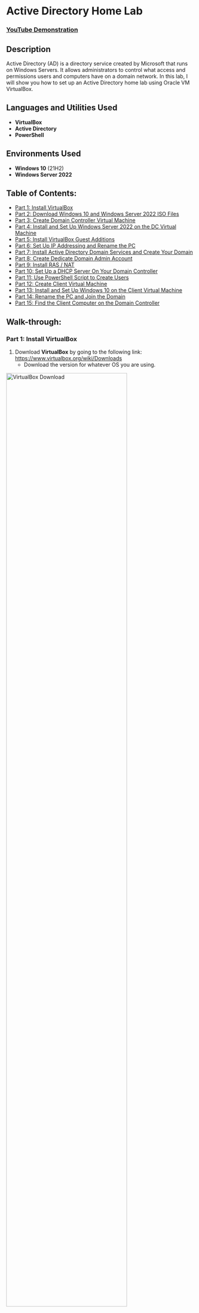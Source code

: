 # Active Directory Home Lab

 ### [YouTube Demonstration](https://youtu.be/7eJexJVCqJo)

## Description
Active Directory (AD) is a directory service created by Microsoft that runs on Windows Servers. It allows administrators to control what access and permissions users and computers have on a domain network. In this lab, I will show you how to set up an Active Directory home lab using Oracle VM VirtualBox.
<br />

## Languages and Utilities Used

- <b>VirtualBox</b> 
- <b>Active Directory</b>
- <b>PowerShell</b>

## Environments Used

- <b>Windows 10</b> (21H2)
- <b>Windows Server 2022</b>

## Table of Contents:

   * [Part 1: Install VirtualBox](#part-1-install-virtualbox)
   * [Part 2: Download Windows 10 and Windows Server 2022 ISO Files](#part-2-download-windows-10-and-windows-server-2022-iso-files)
   * [Part 3: Create Domain Controller Virtual Machine](#part-3-create-domain-controller-virtual-machine)
   * [Part 4: Install and Set Up Windows Server 2022 on the DC Virtual Machine](#part-4-install-and-set-up-windows-server-2022-on-the-dc-virtual-machine)
   * [Part 5: Install VirtualBox Guest Additions](#part-5-install-virtualbox-guest-additions)
   * [Part 6: Set Up IP Addressing and Rename the PC](#part-6-set-up-ip-addressing-and-rename-the-pc)
   * [Part 7: Install Active Directory Domain Services and Create Your Domain](#part-7-install-active-directory-domain-services-and-create-your-domain)
   * [Part 8: Create Dedicate Domain Admin Account](#part-8-create-dedicate-domain-admin-account)
   * [Part 9: Install RAS / NAT](#part-9-install-ras--nat)
   * [Part 10: Set Up a DHCP Server On Your Domain Controller](#part-10-set-up-a-dhcp-server-on-your-domain-controller)
   * [Part 11: Use PowerShell Script to Create Users](#part-11-use-powershell-script-to-create-users)
   * [Part 12: Create Client Virtual Machine](#part-12-create-client-virtual-machine)
   * [Part 13: Install and Set Up Windows 10 on the Client Virtual Machine](#part-13-install-and-set-up-windows-10-on-the-client-virtual-machine)
   * [Part 14: Rename the PC and Join the Domain](#part-14-rename-the-pc-and-join-the-domain)
   * [Part 15: Find the Client Computer on the Domain Controller](#part-15-find-the-client-computer-on-the-domain-controller)

## Walk-through:

### Part 1: Install VirtualBox

1. Download **VirtualBox** by going to the following link: https://www.virtualbox.org/wiki/Downloads
   - Download the version for whatever OS you are using.

<img src="https://user-images.githubusercontent.com/117882385/224390278-d7e4222c-6e2c-4eb8-8d43-ec41a3b8ec11.jpg" height="80%" width="80%" alt="VirtualBox Download"/>

2. Download the **VirtualBox Extension Pack** from the same page.

<img src="https://user-images.githubusercontent.com/117882385/224393765-d360956a-1bce-4199-830a-830e4551c8f8.jpg" height="80%" width="80%" alt="VirtualBox Extension Pack Download"/>

4. Open the files you downloaded to install **VirtualBox** and the **VirtualBox Extension Pack**.

### Part 2: Download Windows 10 and Windows Server 2022 ISO Files

1. Download the **media creation tool** from the following link: https://www.microsoft.com/en-us/software-download/windows10

<img src="https://user-images.githubusercontent.com/117882385/224394320-fdba0899-5d7d-4051-9fc0-6e535e95f445.jpg" height="80%" width="80%" alt="Media Tool Download"/>

2. Run the tool and follow the steps to download the **Windows 10 ISO**.
   * There are instructions on the download page for how to use the tool to download the ISO file.

<img src="https://user-images.githubusercontent.com/117882385/224397663-9602b21e-1542-43bf-8f6e-ea403caa68d5.jpg" height="80%" width="80%" alt="Media Tool Download"/>

3. Download the **Windows Server 2022 ISO** from the following link: https://info.microsoft.com/ww-landing-windows-server-2022.html
   * You will have to fill out your information to register for the 180 day free trial in order to download the ISO file.

<img src="https://user-images.githubusercontent.com/117882385/224398317-e1b9868f-5b2f-49a5-8e75-3574c2115523.jpg" height="80%" width="80%" alt="Windows Server 2022 Download"/>

<img src="https://user-images.githubusercontent.com/117882385/224398502-2423adc9-b7a8-4e1a-ad06-e3c34503effd.jpg" height="80%" width="80%" alt="Windows Server 2022 Download"/>

### Part 3: Create Domain Controller Virtual Machine

1. Open **VirtualBox**.
2. Click **New** from the top menu bar to set up a new machine.

<img src="https://user-images.githubusercontent.com/117882385/224441280-8631c621-ded8-4810-ba97-c778ac5b2bbb.jpg" height="80%" width="80%" alt="DC Virtual Machine Creation"/>

3. Name the machine '**DC**' for Domain Controller.
4. From the dropdown next to **Version**, select **Other Windows (64 bit)**, and click **Next**.

<img src="https://user-images.githubusercontent.com/117882385/224441366-df922c98-ad0d-4d63-a20a-5287583c4c86.jpg" height="80%" width="80%" alt="DC Virtual Machine Creation"/>

5. On the next screen set the amount of **RAM** and the number of **CPUs** you want to use.
   * If you have at least 8GB of RAM on your host computer, setting the RAM to 2048MB works pretty well.
   * I suggest setting the processors to at least 2 CPUs.

<img src="https://user-images.githubusercontent.com/117882385/224441587-15a6e9d6-e613-40f2-96b8-027ab11f0d0c.jpg" height="80%" width="80%" alt="DC Virtual Machine Creation"/>

6. Click **Next** through the rest of the screens, and click **Finish** on the last screen.

<img src="https://user-images.githubusercontent.com/117882385/224441678-48b2e4cc-54c6-4e31-96e2-2cf707c133da.jpg" height="80%" width="80%" alt="DC Virtual Machine Creation"/>

7. Select **Settings** from the top menu to edit the settings of the virtual machine you just created.

<img src="https://user-images.githubusercontent.com/117882385/224441749-08b26115-ba8b-4787-b4e7-1e3bda9c980f.jpg" height="80%" width="80%" alt="DC Virtual Machine Creation"/>

8. Go to the **Advanced** tab and set both the dropdowns next to **Shared Clipboard** and **Drag ‘n Drop** to **Bidirectional**.
   * Shared clipboard allows you to copy/paste between your host computer and the virtual machine.
   * Drag ‘n Drop allows you to drag/drop files between your host computer and the virtual machine.

<img src="https://user-images.githubusercontent.com/117882385/224433773-2a570a20-36cb-4f7b-aa43-a10cf459f4ee.jpg" height="80%" width="80%" alt="DC Virtual Machine Creation"/>

9. Select **Network** from the left menu.
   * The first network adapter is already enabled and set to **NAT**. It connects to our home internet. You need to enable a second network adapter that will connect to our internal VirtualBox network.

<img src="https://user-images.githubusercontent.com/117882385/224433868-7205d48f-e381-44ee-a966-d8b14c2f7d90.jpg" height="80%" width="80%" alt="DC Virtual Machine Creation"/>

10. Select **Adapter 2**.
11. Select the checkbox next to **Enable Network Adapter**.
12. From the dropdown next to **Attached to** select **Internal Network**.
13. Click **OK** in the bottom right corner to close the settings.

<img src="https://user-images.githubusercontent.com/117882385/224434172-88a61379-77cd-4b1e-96e8-795f8d84a963.jpg" height="80%" width="80%" alt="DC Virtual Machine Creation"/>

### Part 4: Install and Set Up Windows Server 2022 on the DC Virtual Machine

1. Double click the **DC** virtual machine, and it will start in a new window that appears.
   * Once it has loaded a box will appear that says your virtual machine failed to boot. This is because you have not installed the actual operating system yet.

<img src="https://user-images.githubusercontent.com/117882385/224505813-ebc2b305-c5c8-475a-bb90-082940bf36c5.jpg" height="80%" width="80%" alt="Windows Server 2022 Installation"/>

2. Click the dropdown arrow in the box next to **DVD**, and navigate to the folder where you downloaded the **Windows Server 2022 ISO**.

<img src="https://user-images.githubusercontent.com/117882385/224505534-f4f08ad3-c33e-47a2-b615-8ec8e0cb0891.jpg" height="80%" width="80%" alt="Windows Server 2022 Installation"/>

<img src="https://user-images.githubusercontent.com/117882385/224506425-5b203898-0eb8-4336-9573-b4649dc786c0.jpg" height="80%" width="80%" alt="Windows Server 2022 Installation"/>

3. Select the **Windows Server 2022 ISO** file, and click **Open**.

<img src="https://user-images.githubusercontent.com/117882385/224506302-b6dd876a-95bd-49f8-9cf3-f22734d63eb6.jpg" height="80%" width="80%" alt="Windows Server 2022 Installation"/>

4. Click **Mount and Retry Boot** to restart your virtual machine.

<img src="https://user-images.githubusercontent.com/117882385/224515231-0783677c-2897-4623-b6a1-4e0d813ed48b.jpg" height="80%" width="80%" alt="Windows Server 2022 Installation"/>

5. Once your VM restarts, the **Microsoft Server Operating System Setup** tool will appear. Click **Next** and **Install** now.

<img src="https://user-images.githubusercontent.com/117882385/224515262-fa5c0d30-c3a5-4cd4-8882-5fde0ec7bb06.jpg" height="80%" width="80%" alt="Windows Server 2022 Installation"/>

<img src="https://user-images.githubusercontent.com/117882385/224515265-8b60f1bc-e646-4138-8137-2e14debbdcd3.jpg" height="80%" width="80%" alt="Windows Server 2022 Installation"/>

6. Select **Windows Server 2022 Standard Evaluation (Desktop Experience)**, and click **Next**.
   * If you select an option that does not say ‘Desktop Experience’ you won’t have a GUI.

<img src="https://user-images.githubusercontent.com/117882385/224515309-d6d192f9-7875-4c7a-8b89-151ef646b95c.jpg" height="80%" width="80%" alt="Windows Server 2022 Installation"/>

7. Click the checkbox next to **I accept the license terms**, and click **Next**.

<img src="https://user-images.githubusercontent.com/117882385/224515313-639c5eaf-3246-4daa-8f47-bb2d205c84d3.jpg" height="80%" width="80%" alt="Windows Server 2022 Installation"/>

8. Select **Custom: Install Windows only (advanced)** since this is the first time you are installing Windows on this machine.

<img src="https://user-images.githubusercontent.com/117882385/224515516-dd14c013-cc96-4101-bd0d-9233e0c9008a.jpg" height="80%" width="80%" alt="Windows Server 2022 Installation"/>

9. Click **Next**, and the tool will install **Windows Server 2022** on your machine.
   * During installation your virtual machine will restart several times. You will see a black screen that says '**Press any key to boot from CD or DVD**'. Just do not press any buttons until your machine has booted into Windows.

<img src="https://user-images.githubusercontent.com/117882385/224515654-5fe9ae14-75f8-4ddb-8956-9fb73feb4e2b.jpg" height="80%" width="80%" alt="Windows Server 2022 Installation"/>

<img src="https://user-images.githubusercontent.com/117882385/224515660-034307be-b95b-484c-903d-96a88050ce16.jpg" height="80%" width="80%" alt="Windows Server 2022 Installation"/>

<img src="https://user-images.githubusercontent.com/117882385/224515688-e98f76a8-2d81-44ad-9afc-a963f0668c3c.jpg" height="80%" width="80%" alt="Windows Server 2022 Installation"/>

10. Once your virtual machine has booted into Windows you will need to set a password for the Administrator account.
    * Your password can be anything but I just use something simple like '**Password1**' if you are just using it for a lab environment.

<img src="https://user-images.githubusercontent.com/117882385/224515746-90d207cf-51ff-4c6c-85e4-8384ce739d30.jpg" height="80%" width="80%" alt="Windows Server 2022 Installation"/>

11. Once you are at the Windows lock screen, select **Input** from the top menu of your VM, and select the **Keyboard** to see the keystroke you need to press to unlock your machine. 

12. Select **Insert Ctrl-Alt-Delete**, or press the keystroke you see next to it to unlock your machine.

<img src="https://user-images.githubusercontent.com/117882385/224515748-aa7e4963-4dcd-414f-9d6f-7accd1c90b1e.jpg" height="80%" width="80%" alt="Windows Server 2022 Installation"/>

13. Enter the password you created for the Administrator account to log in to your Windows Server.

<img src="https://user-images.githubusercontent.com/117882385/224515808-99425407-ef21-477f-ac70-7e5f301f2c4a.jpg" height="80%" width="80%" alt="Windows Server 2022 Installation"/>

### Part 5: Install VirtualBox Guest Additions

1. Select **Devices** from the top menu of your VM, and click **Insert Guest Additions CD Image**.

<img src="https://user-images.githubusercontent.com/117882385/224579642-ab19a399-921f-4dfe-bf35-0b424f67b3d3.jpg" height="80%" width="80%" alt="VirtualBox Guest Additions Installation"/>

2. Open **File Explorer** from the bottom menu bar, and click **This PC**.

<img src="https://user-images.githubusercontent.com/117882385/224599787-12a3d080-b57d-49ba-a5ad-eb4cd176699d.jpg" height="80%" width="80%" alt="VirtualBox Guest Additions Installation"/>

3. Under **Devices and drives**, double click **CD Drive (D:) VirtualBox Guest Additions**.

<img src="https://user-images.githubusercontent.com/117882385/224600571-f40154f4-660e-44e9-8abe-5b481f94d896.jpg" height="80%" width="80%" alt="VirtualBox Guest Additions Installation"/>

4. Run the file named **VBoxWindowsAdditions-amd64**.

<img src="https://user-images.githubusercontent.com/117882385/224600590-e00958af-4c72-41a6-9e87-aee6f0960784.jpg" height="80%" width="80%" alt="VirtualBox Guest Additions Installation"/>

5. Click **Next** through the next couple screens, and click **Install**.

<img src="https://user-images.githubusercontent.com/117882385/224599923-60712666-fbb4-41d1-bca3-bb2d93def2e4.jpg" height="80%" width="80%" alt="VirtualBox Guest Additions Installation"/>

<img src="https://user-images.githubusercontent.com/117882385/224599969-641bef50-b0d1-4822-b1e1-487994a99468.jpg" height="80%" width="80%" alt="VirtualBox Guest Additions Installation"/>

<img src="https://user-images.githubusercontent.com/117882385/224599987-0f7f89e7-8969-4412-8b9e-35c0a9e01595.jpg" height="80%" width="80%" alt="VirtualBox Guest Additions Installation"/>

6. After Guest Additions has finished installing, select **I want to manually reboot later**, and click **Finish**.

<img src="https://user-images.githubusercontent.com/117882385/224600149-db9db64f-0c5b-4b48-af8b-9a3dd478f49b.jpg" height="80%" width="80%" alt="VirtualBox Guest Additions Installation"/>

7. Manually shut down the VM by clicking **Start**, clicking the power icon, and clicking **Shut down**.

<img src="https://user-images.githubusercontent.com/117882385/224600165-d37f4417-0652-4765-a3f9-5411c786a269.jpg" height="80%" width="80%" alt="VirtualBox Guest Additions Installation"/>

8. In the little popup that appears, click **Continue**.

<img src="https://user-images.githubusercontent.com/117882385/224600177-debb994c-799f-4bd1-b01e-2825b16a1019.jpg" height="80%" width="80%" alt="VirtualBox Guest Additions Installation"/>

### Part 6: Set Up IP Addressing and Rename the PC

1. Double click the **DC** machine to start it up again.

<img src="https://user-images.githubusercontent.com/117882385/224601921-dc83c6c3-f572-4221-be3c-99e27f9599d3.jpg" height="80%" width="80%" alt="IP Addressing Setup"/>

2. Log in to the Administrator account.

<img src="https://user-images.githubusercontent.com/117882385/224601976-bc8881a4-d424-4235-b0d9-57bc4aa3f648.jpg" height="80%" width="80%" alt="IP Addressing Setup"/>

3. Click the Network icon on the right side of the bottom menu bar, and click **Network** to open the network setting.

<img src="https://user-images.githubusercontent.com/117882385/224601999-f4b16ffc-c96b-4c0c-9e31-e91cbe8ab364.jpg" height="80%" width="80%" alt="IP Addressing Setup"/>

<img src="https://user-images.githubusercontent.com/117882385/224602016-f0f8914e-3c01-4fbe-902e-f6f460e325d6.jpg" height="80%" width="80%" alt="IP Addressing Setup"/>

4. Click **Change adapter options**.
   * You should see two network adapters in the window that pops up. You need to figure out which one connects to your home internet and which one will connect to your internal **VirtualBox** network.

<img src="https://user-images.githubusercontent.com/117882385/224602050-2a5beca9-9b9a-40a7-9a3b-f45cc9f13bb5.jpg" height="80%" width="80%" alt="IP Addressing Setup"/>

<img src="https://user-images.githubusercontent.com/117882385/224602069-7d41457f-7963-4a38-9b87-917e54154242.jpg" height="80%" width="80%" alt="IP Addressing Setup"/>

5. Right click the first network adapter, and select **Status**.

<img src="https://user-images.githubusercontent.com/117882385/224602111-2241d92b-04e4-440b-ae03-c4d1b1fff77c.jpg" height="80%" width="80%" alt="IP Addressing Setup"/>

6. In the window that pops up, click **Details**.

<img src="https://user-images.githubusercontent.com/117882385/224603586-4f6f5f1b-515c-4ec8-8de5-888d4b965d11.jpg" height="80%" width="80%" alt="IP Addressing Setup"/>

7. Check what IP address appears next to **IPv4 Address**.
   * If the IP address looks something like **10.0.2.15** it is probably connected to your home internet.
   * If the IP address looks something like **169.254.196.79**  it connects to the internal network.

<img src="https://user-images.githubusercontent.com/117882385/224603590-f087a3c6-a200-4795-a2ff-c8f6471d93dd.jpg" height="80%" width="80%" alt="IP Addressing Setup"/>

8. Close the **Details** window and the **Status** window.

<img src="https://user-images.githubusercontent.com/117882385/224603591-a15ce8c8-3991-46d4-b343-6d627688f358.jpg" height="80%" width="80%" alt="IP Addressing Setup"/>

9. Repeat **steps 5-8** for the second network adapter.

<img src="https://user-images.githubusercontent.com/117882385/224603799-9ba45ef0-4c28-49b4-805a-895d794281a7.jpg" height="80%" width="80%" alt="IP Addressing Setup"/>

<img src="https://user-images.githubusercontent.com/117882385/224603803-49b9fd83-1c69-4e65-88f5-76ac349713c3.jpg" height="80%" width="80%" alt="IP Addressing Setup"/>

<img src="https://user-images.githubusercontent.com/117882385/224603808-f59022d4-5d12-4b4f-8f3d-6949405c7e8e.jpg" height="80%" width="80%" alt="IP Addressing Setup"/>

10. Right click on the adapter connected to your home internet, and select **Rename**.

<img src="https://user-images.githubusercontent.com/117882385/224604032-fbc49fff-a391-47f6-9e57-23306d7884ef.jpg" height="80%" width="80%" alt="IP Addressing Setup"/>

11. Rename it to something like '**INTERNET**'.

<img src="https://user-images.githubusercontent.com/117882385/224604028-e15874c9-4912-4a94-9f61-dc3e6747e71d.jpg" height="80%" width="80%" alt="IP Addressing Setup"/>

12. Right click on the adapter that connects to the internal network, and select **Rename**.

<img src="https://user-images.githubusercontent.com/117882385/224604031-b01e529c-7e91-414f-96ff-1b41e00c72bb.jpg" height="80%" width="80%" alt="IP Addressing Setup"/>

13. Rename it to something like '**INTERNAL**'.

<img src="https://user-images.githubusercontent.com/117882385/224604814-8e099bf9-15a1-4677-8bb3-4938f396409f.jpg" height="80%" width="80%" alt="IP Addressing Setup"/>

14. Right click on the internal network adapter again, and select **Properties**.

<img src="https://user-images.githubusercontent.com/117882385/224604816-0fde3450-f8a2-4024-b2a1-65e1f9c43b87.jpg" height="80%" width="80%" alt="IP Addressing Setup"/>

15. Double click Internet **Protocol Version 4 (TCP/IPv4)**.

<img src="https://user-images.githubusercontent.com/117882385/224604817-b945bf6d-1ae7-4e5f-be68-c1ac075b61c7.jpg" height="80%" width="80%" alt="IP Addressing Setup"/>

16. Select **Use the following IP address**, and add the following information.
    * **IP address:** 172.16.0.1
    * **Subnet mask:** 255.255.255.0
    * **Default gateway:** (leave blank)
       * You do not need to add a default gateway because the domain controller itself will act as the default gateway.
    * **Preferred DNS server:** 127.0.0.1
       * 127.0.0.1 is a loopback address that refers to your IP address, so you can also use the server's IP address (172.16.0.1) as the DNS instead.

<img src="https://user-images.githubusercontent.com/117882385/224605123-062fe7c2-7116-4ce2-ab7f-05dc5eb3f21e.jpg" height="80%" width="80%" alt="IP Addressing Setup"/>

17. Click **OK** to save your settings.

<img src="https://user-images.githubusercontent.com/117882385/224605125-773fffa7-2e5a-4dd4-ba30-93d4751d88e3.jpg" height="80%" width="80%" alt="IP Addressing Setup"/>

18. Click **OK** again to close the **Properties** window.

<img src="https://user-images.githubusercontent.com/117882385/224605126-4dcc22d6-9b14-4041-98e2-1785c2659a86.jpg" height="80%" width="80%" alt="IP Addressing Setup"/>

19. Right click **Start**, and select **System**.

<img src="https://user-images.githubusercontent.com/117882385/224605241-d6fe3703-172d-41bb-bac9-bd9bbc67f94e.jpg" height="80%" width="80%" alt="Renaming the PC"/>

20. Click **Rename this PC**.

<img src="https://user-images.githubusercontent.com/117882385/224605242-8742927a-aa86-4705-9604-3f5f6a6c6e00.jpg" height="80%" width="80%" alt="Renaming the PC"/>

21. Rename it something like '**DC**' for Domain Controller, and click **Next**.

<img src="https://user-images.githubusercontent.com/117882385/224605916-0bd96565-2025-4290-b81b-9f95c1561f60.jpg" height="80%" width="80%" alt="Renaming the PC"/>

22. Click **Restart now**.

<img src="https://user-images.githubusercontent.com/117882385/224605918-1607b957-1434-4311-9994-238b360c53a6.jpg" height="80%" width="80%" alt="Renaming the PC"/>

23. In the little popup that appears, click **Continue**.

<img src="https://user-images.githubusercontent.com/117882385/224605919-2f304f2c-2027-4b05-80ef-ab0b4bb3aeed.jpg" height="80%" width="80%" alt="Renaming the PC"/>

### Part 7: Install Active Directory Domain Services, and Create Your Domain

1. Once you VM has restarted, log in to the **Administrator** account.

<img src="https://user-images.githubusercontent.com/117882385/224820059-654eb436-6569-4cef-ab93-b12eee32d148.jpg" height="80%" width="80%" alt="Active Directory Domain Services Installation"/>

2. The **Server Manager Dashboard** will automatically load up, and you need to click **Add roles and features** to open the **Add Roles and Features Wizard**.

<img src="https://user-images.githubusercontent.com/117882385/224820064-68e27ed4-0cac-4b39-908c-550a89976c1a.jpg" height="80%" width="80%" alt="Active Directory Domain Services Installation"/>

3. Click **Next** until you get to the page titled **Select destination server**.

<img src="https://user-images.githubusercontent.com/117882385/224820554-f43337f1-d206-4060-ac66-220067627b55.jpg" height="80%" width="80%" alt="Active Directory Domain Services Installation"/>

<img src="https://user-images.githubusercontent.com/117882385/224820549-f8a53ed1-474f-429b-921b-fb0d19aca93a.jpg" height="80%" width="80%" alt="Active Directory Domain Services Installation"/>

4. You should see the server you created named **DC**. Select it, and click **Next**.

<img src="https://user-images.githubusercontent.com/117882385/224820551-5009af3b-4c0d-4f74-ae96-f746dc9cbfde.jpg" height="80%" width="80%" alt="Active Directory Domain Services Installation"/>

5. On the next page titled **Select server roles**, click the box next to **Active Directory Domain Services**.

<img src="https://user-images.githubusercontent.com/117882385/224820552-b2530968-d71b-4fc7-9970-afc8a07b4c11.jpg" height="80%" width="80%" alt="Active Directory Domain Services Installation"/>

6. In the popup that appears, click **Add Features**.

<img src="https://user-images.githubusercontent.com/117882385/224871014-a5676608-edd1-45e3-af6f-e32d10879f46.jpg" height="80%" width="80%" alt="Active Directory Domain Services Installation"/>

7. Click **Next** through the next few pages, and click **Install**.

<img src="https://user-images.githubusercontent.com/117882385/224871005-5e5ee90c-7151-4128-9750-f57466137852.jpg" height="80%" width="80%" alt="Active Directory Domain Services Installation"/>

<img src="https://user-images.githubusercontent.com/117882385/224871009-e43405f7-f3ce-486d-954a-0cd4608efd09.jpg" height="80%" width="80%" alt="Active Directory Domain Services Installation"/>

<img src="https://user-images.githubusercontent.com/117882385/224871010-b32b5068-59c3-4e30-a9c0-edcae9cf4c9e.jpg" height="80%" width="80%" alt="Active Directory Domain Services Installation"/>

<img src="https://user-images.githubusercontent.com/117882385/224871012-23bfcc78-86ae-435d-b94e-cc9ba87558b1.jpg" height="80%" width="80%" alt="Active Directory Domain Services Installation"/>

8. Click **Close** to exit the **Add Roles and Features Wizard**.

<img src="https://user-images.githubusercontent.com/117882385/224871599-326b1442-a005-4856-9e0b-83d7d272440f.jpg" height="80%" width="80%" alt="Active Directory Domain Services Installation"/>

9. On the top right side of the **Server Manager Dashboard** you should see a flag icon with a yellow warning icon next to it. Click it.

<img src="https://user-images.githubusercontent.com/117882385/224871604-d8cc9b8f-6fcd-4bec-9e86-e60914e5a457.jpg" height="80%" width="80%" alt="Domain Creation"/>

10. From the menu that drops down, click **Promote this server to a domain controller**. This will open the **Active Directory Domain Services Configuration Wizard**.

<img src="https://user-images.githubusercontent.com/117882385/224871607-af0464e0-3927-4866-ba20-aac7410c79a3.jpg" height="80%" width="80%" alt="Domain Creation"/>

11. Select **Add a new forest**.
12. In the box next to **Root domain name**, add your domain name, and click **Next**.
    * You can name the domain anything you want, but for the purposes of this lab just use '**mydomain.com**'.

<img src="https://user-images.githubusercontent.com/117882385/224871608-66b34018-5547-400a-accc-ce4a8fdd9f85.jpg" height="80%" width="80%" alt="Domain Creation"/>

13. Type in a password and click **Next**. 
    * I suggest using '**Password1**' again if you are only using this for the lab.

<img src="https://user-images.githubusercontent.com/117882385/224871912-077b3383-0aa0-4a94-bc15-cf1756ed7b85.jpg" height="80%" width="80%" alt="Domain Creation"/>

14. Click **Next** through the next few pages, and click **Install**.

<img src="https://user-images.githubusercontent.com/117882385/224871918-1f6ee3d0-3a64-482a-ab92-c9886d9f13ef.jpg" height="80%" width="80%" alt="Domain Creation"/>

<img src="https://user-images.githubusercontent.com/117882385/224871920-19772698-8a0f-40d6-a398-d8526fa2f6e8.jpg" height="80%" width="80%" alt="Domain Creation"/>

<img src="https://user-images.githubusercontent.com/117882385/224871923-bf07f057-753e-436b-8800-97ca318146c8.jpg" height="80%" width="80%" alt="Domain Creation"/>

<img src="https://user-images.githubusercontent.com/117882385/224871924-442385ab-3679-4652-8865-78b0419bbb8a.jpg" height="80%" width="80%" alt="Domain Creation"/>

<img src="https://user-images.githubusercontent.com/117882385/224871926-dadcbe44-9bb9-412a-9cf4-629ae44beb63.jpg" height="80%" width="80%" alt="Domain Creation"/>

15. Once it has finished installing, you will see a popup that says '**You are about to be signed out**'. Click **Close**, and your VM will automatically restart.

<img src="https://user-images.githubusercontent.com/117882385/224872832-04b7bd0a-bc4f-4abd-85bf-fc5ab68cc1ba.jpg" height="80%" width="80%" alt="Domain Creation"/>

16. Once your VM has loaded back up, log in to the **Administrator** account again.
    * You will notice your account name now says '**MYDOMAIN\Administrator**'.

<img src="https://user-images.githubusercontent.com/117882385/224872833-6cff9ce7-128a-4212-a7ee-5a69379e0738.jpg" height="80%" width="80%" alt="Domain Creation"/>

### Part 8: Create Dedicate Domain Admin Account

1. Click **Start**, and select **Windows Administrative Tools**.

<img src="https://user-images.githubusercontent.com/117882385/224877711-7a5191ed-0036-4cba-a65c-decf231b07d4.jpg" height="80%" width="80%" alt="Domain Admin Account Creation"/>

2. From the options that drop down click **Active Directory Users and Computers**.

<img src="https://user-images.githubusercontent.com/117882385/224877714-8e5c797d-686c-461c-a63e-421dbd444acc.jpg" height="80%" width="80%" alt="Domain Admin Account Creation"/>

3. In the window that appears, right click **mydomain.com**.

<img src="https://user-images.githubusercontent.com/117882385/224877715-823fa8ca-bee2-4f62-9689-48e84ca20659.jpg" height="80%" width="80%" alt="Domain Admin Account Creation"/>

4. Hover over **New**, and select **Organizational Unit**.

<img src="https://user-images.githubusercontent.com/117882385/224877716-a3506d85-34b4-4513-8d6a-4f4bd86db798.jpg" height="80%" width="80%" alt="Domain Admin Account Creation"/>

5. In the box under Name, put it something like '**ADMINS**'. 

6. [OPTIONAL] Uncheck the box next to **Protect container from accidental deletion**, and click **OK**.
   * This just makes it easier to delete later.

<img src="https://user-images.githubusercontent.com/117882385/224877707-0c695f4f-8e57-4ae1-8917-cedb70218736.jpg" height="80%" width="80%" alt="Domain Admin Account Creation"/>

7. Right click the Organization Unit you just created named **ADMINS**.

<img src="https://user-images.githubusercontent.com/117882385/224877941-fef9f2a6-8c56-4e02-be53-8921d563c99f.jpg" height="80%" width="80%" alt="Domain Admin Account Creation"/>

8. Hover over **New**, and select **User**.

<img src="https://user-images.githubusercontent.com/117882385/224877942-726b16a0-9896-4290-b290-a700775667e3.jpg" height="80%" width="80%" alt="Domain Admin Account Creation"/>

9. Fill out the name information using your name.

10. In the box under **User logon name**, add a user name for your admin account, and click **Next**.

<img src="https://user-images.githubusercontent.com/117882385/224877943-4f22fc0a-e694-4326-bc15-9a68b925eb05.jpg" height="80%" width="80%" alt="Domain Admin Account Creation"/>

11. Create a password. Again you can use '**Password1**'.

12. Uncheck the box next to **User must change password at next logon**, and check the box next to **Password never expires**.

<img src="https://user-images.githubusercontent.com/117882385/224877940-b00ec27c-c2f4-4dbe-a8ab-59c0547f10cb.jpg" height="80%" width="80%" alt="Domain Admin Account Creation"/>

13. Click **Next**, and click **Finish**.

<img src="https://user-images.githubusercontent.com/117882385/224879067-e30efd72-7746-4f49-9d2a-a590a2862401.jpg" height="80%" width="80%" alt="Domain Admin Account Creation"/>

<img src="https://user-images.githubusercontent.com/117882385/224879076-6ca50c9c-b574-4be1-a544-3f2fc178e843.jpg" height="80%" width="80%" alt="Domain Admin Account Creation"/>

14. The user you just created will now appear in the **Active Directory Users and Computers** window. Right click the user, and select **Properties**.

<img src="https://user-images.githubusercontent.com/117882385/224879081-4d7dac2f-d785-4d0d-a2ab-f29e362a412d.jpg" height="80%" width="80%" alt="Domain Admin Account Creation"/>

15. In the properties window, select the **Member of tab**, and click **Add**.

<img src="https://user-images.githubusercontent.com/117882385/224879085-3dcf9012-7ab5-4086-91e6-22f7af527707.jpg" height="80%" width="80%" alt="Domain Admin Account Creation"/>

16. In the box under **Enter the object names to select**, type '**domain admins**'.

<img src="https://user-images.githubusercontent.com/117882385/224879088-c575503c-492e-4b62-b94d-224d6e29de9d.jpg" height="80%" width="80%" alt="Domain Admin Account Creation"/>

17. Click **Check Names**, and click **OK**.

<img src="https://user-images.githubusercontent.com/117882385/224879429-cea7ddc1-6f9a-45e4-8dcc-d87b91de30c2.jpg" height="80%" width="80%" alt="Domain Admin Account Creation"/>

<img src="https://user-images.githubusercontent.com/117882385/224879433-5fc5aa9b-523d-4482-b785-b74c03f7ba65.jpg" height="80%" width="80%" alt="Domain Admin Account Creation"/>

18. In the Properties window click **Apply** and **OK**.

<img src="https://user-images.githubusercontent.com/117882385/224879434-ce89a8f3-1cf9-49b6-a1f3-20267660e787.jpg" height="80%" width="80%" alt="Domain Admin Account Creation"/>

<img src="https://user-images.githubusercontent.com/117882385/224879436-a13e9356-0fc1-4a3d-b049-f5ba9c5a1356.jpg" height="80%" width="80%" alt="Domain Admin Account Creation"/>

19. Click **Start** and sign out.

<img src="https://user-images.githubusercontent.com/117882385/224879438-634e1c19-4705-474c-b720-704d8d7d9159.jpg" height="80%" width="80%" alt="Domain Admin Account Creation"/>

20. On the login screen, click **Other user** in the bottom left corner.

<img src="https://user-images.githubusercontent.com/117882385/224879805-4e2362f7-0ce4-4d86-b612-79e55c515810.jpg" height="80%" width="80%" alt="Domain Admin Account Creation"/>

21. Log in with the new admin user account info you created in **steps 10 and 11**.

<img src="https://user-images.githubusercontent.com/117882385/224879802-35ade2b8-e764-4f7f-87f5-0ea9257856ab.jpg" height="80%" width="80%" alt="Domain Admin Account Creation"/>

### Part 9: Install RAS / NAT

1. Click **Add roles and features** on the **Server Manager Dashboard** to open the **Add Roles and Features Wizard**.

<img src="https://user-images.githubusercontent.com/117882385/224881412-65995d40-e079-4759-a190-446959132ce9.jpg" height="80%" width="80%" alt="Routing Installation"/>

2. Click **Next** until you reach the **Select server roles** page.

<img src="https://user-images.githubusercontent.com/117882385/224881416-d256b748-57da-41ad-b13e-a4ee158e33cf.jpg" height="80%" width="80%" alt="Routing Installation"/>

<img src="https://user-images.githubusercontent.com/117882385/224881418-4410c9e8-6b77-4036-9135-5f9029783c0f.jpg" height="80%" width="80%" alt="Routing Installation"/>

<img src="https://user-images.githubusercontent.com/117882385/224881420-fb00a96d-1728-4b8f-b294-3ee5ef2ea906.jpg" height="80%" width="80%" alt="Routing Installation"/>

3. Check the box next to **Remote Access**.

<img src="https://user-images.githubusercontent.com/117882385/224881421-690edb3f-3e0b-4eb1-bb0e-3082028cef44.jpg" height="80%" width="80%" alt="Routing Installation"/>

4. Click **Next** until you reach the **Select role services** page.

<img src="https://user-images.githubusercontent.com/117882385/224881759-cd991454-3689-472e-b274-12cebb82bcaf.jpg" height="80%" width="80%" alt="Routing Installation"/>

<img src="https://user-images.githubusercontent.com/117882385/224881760-e18e06a1-17d8-4970-8196-dbba9340d82f.jpg" height="80%" width="80%" alt="Routing Installation"/>

<img src="https://user-images.githubusercontent.com/117882385/224881762-982fae4d-00b9-465e-b53a-bf82df4b2f69.jpg" height="80%" width="80%" alt="Routing Installation"/>

5. Click the box next to **Routing**.

<img src="https://user-images.githubusercontent.com/117882385/224881765-6d9c517b-6f6b-405e-9d39-a006883a6a97.jpg" height="80%" width="80%" alt="Routing Installation"/>

6. In the window that pops up click **Add Features**.

<img src="https://user-images.githubusercontent.com/117882385/224881766-bf82f0fe-da56-4174-897d-3f190dd6e79c.jpg" height="80%" width="80%" alt="Routing Installation"/>

7. Click **Next** through the next few pages, and click **Install**.

<img src="https://user-images.githubusercontent.com/117882385/224882076-add69750-ccd2-4912-b7a8-72b31993a4a3.jpg" height="80%" width="80%" alt="Routing Installation"/>

<img src="https://user-images.githubusercontent.com/117882385/224882078-4e26ef40-c9f6-4e6c-b2e0-c4ba85c729a6.jpg" height="80%" width="80%" alt="Routing Installation"/>

<img src="https://user-images.githubusercontent.com/117882385/224882079-b7506aa9-9a2e-4b35-945c-58fb6cc9e3db.jpg" height="80%" width="80%" alt="Routing Installation"/>

<img src="https://user-images.githubusercontent.com/117882385/224882080-745bc64e-de08-4600-a371-d74f33f71084.jpg" height="80%" width="80%" alt="Routing Installation"/>

8. Close the **Add Roles and Features Wizard**.

<img src="https://user-images.githubusercontent.com/117882385/224882081-43d01d1c-f9d8-435c-ae49-b2d7f8690c68.jpg" height="80%" width="80%" alt="Routing Installation"/>

9. Select **Tools** from the top right side of the **Server Manager Dashboard**, and click **Routing and Remote Access** from the dropdown menu. 

<img src="https://user-images.githubusercontent.com/117882385/224882408-161e7beb-768a-4c55-a600-e85b54066ddb.jpg" height="80%" width="80%" alt="Routing Installation"/>

10. In the **Routing and Remote Access** window, right click **DC (local)**, and select **Configure and Enable Routing and Remote Access** to open the **Routing and Remote Access Setup Wizard**.

<img src="https://user-images.githubusercontent.com/117882385/224882410-e273587b-3a50-470d-8022-aee391f013f4.jpg" height="80%" width="80%" alt="Routing Installation"/>

11. Click **Next** to reach the **Configuration** page.

<img src="https://user-images.githubusercontent.com/117882385/224882411-d9168fc9-01a6-4e1f-b47b-244ac8aaafda.jpg" height="80%" width="80%" alt="Routing Installation"/>

12. Select **Network address translation (NAT)**, and click **Next**.

<img src="https://user-images.githubusercontent.com/117882385/224882413-ac12c13e-af67-4533-9d3b-d658aaba755c.jpg" height="80%" width="80%" alt="Routing Installation"/>

13. Make sure **Use this public interface to connect to the internet** is selected.

14. Under **Network interfaces**, select the one you named '**INTERNET**', and click **Next**.

<img src="https://user-images.githubusercontent.com/117882385/224882405-d00b5340-e29a-429e-8049-f978cc538c57.jpg" height="80%" width="80%" alt="Routing Installation"/>

15. Click **Finish** to complete setup.

<img src="https://user-images.githubusercontent.com/117882385/224882670-e2b1a375-15f6-4c46-8538-2a7b56c68674.jpg" height="80%" width="80%" alt="Routing Installation"/>

16. In the **Routing and Remote Access** window you should now see a little icon with a green arrow pointing up next to **DC (local)**.

<img src="https://user-images.githubusercontent.com/117882385/224882671-46fb31b5-eac2-43b6-99e5-80acdb08623a.jpg" height="80%" width="80%" alt="Routing Installation"/>

### Part 10: Set Up a DHCP Server On Your Domain Controller

1. Click **Add roles and features** on the **Server Manager Dashboard** to open the **Add Roles and Features Wizard**.

<img src="https://user-images.githubusercontent.com/117882385/224885160-29487b4d-850e-4fe1-8251-b36f2b96409e.jpg" height="80%" width="80%" alt="Routing Installation"/>

2. Click **Next** until you reach the **Select server roles** page.

3. Check the box next to **DHCP Server**.

<img src="https://user-images.githubusercontent.com/117882385/224887222-3563dadf-986a-49ee-bc6d-bf60aede5005.jpg" height="80%" width="80%" alt="Routing Installation"/>

4. In the window that pops up, click **Add Features**.

<img src="https://user-images.githubusercontent.com/117882385/224885166-a9602a3b-de6f-46c6-9bbe-9a9e466009c5.jpg" height="80%" width="80%" alt="Routing Installation"/>

5. Click **Next** through the next few pages and click **Install**.

<img src="https://user-images.githubusercontent.com/117882385/224885167-18ef3ac1-9c09-4b72-babf-54a30ec52a52.jpg" height="80%" width="80%" alt="Routing Installation"/>

6. Close the **Add Roles and Features Wizard**.

<img src="https://user-images.githubusercontent.com/117882385/224885168-2cb451a5-0100-407e-b0ec-8fef1830aae7.jpg" height="80%" width="80%" alt="Routing Installation"/>

7. Select **Tools** from the top right side of the **Server Manager Dashboard**, and click **DHCP** from the dropdown menu.

<img src="https://user-images.githubusercontent.com/117882385/224885169-cd1763e6-3689-4240-8474-502209720591.jpg" height="80%" width="80%" alt="Routing Installation"/>

8. In the **DHCP** window, select your DHCP server by clicking **dc.mydomain.com**. 

<img src="https://user-images.githubusercontent.com/117882385/224885170-e6751edf-ddf7-43d7-b691-088f14012dd4.jpg" height="80%" width="80%" alt="Routing Installation"/>

9. Right click **IPv4**, and select **New Scope**. 

<img src="https://user-images.githubusercontent.com/117882385/224885171-02c7e043-20e4-4fac-84c3-249268bed9d3.jpg" height="80%" width="80%" alt="Routing Installation"/>

10. In the **New Scope Wizard** window that appears, click **Next**.

<img src="https://user-images.githubusercontent.com/117882385/224885720-08d4c016-7d80-42bd-ad03-1d1b22c488e0.jpg" height="80%" width="80%" alt="Routing Installation"/>

11. On the **Name Scope** page, enter the name of the scope in the box next to **Name**, and click **Next**.
    * You can name the scope after what the IP range is (**172.16.0.100-200**)

<img src="https://user-images.githubusercontent.com/117882385/224885722-6245adb6-cb3e-4c0c-b489-16fbcca2d666.jpg" height="80%" width="80%" alt="Routing Installation"/>

12. On the **IP Address Range** page, enter the following information:
    * **Start IP address:** 172.16.0.100
    * **End IP address:** 172.16.0.200
    * **Length:** 24
    * **Subnet mask:** 255.255.255.0

<img src="https://user-images.githubusercontent.com/117882385/224885723-a49e9ab7-2c87-43f2-a32f-aacf0a3cf281.jpg" height="80%" width="80%" alt="Routing Installation"/>

13. Click **Next** to get to the **Add Exclusions and Delay** page.
    * This page allows you to add any IP addresses you don’t want to give out, but you can leave it blank for this lab.

<img src="https://user-images.githubusercontent.com/117882385/224885724-61443dbd-0655-4d67-9236-cac14ae24b8a.jpg" height="80%" width="80%" alt="Routing Installation"/>

14. Click **Next** to get to the **Lease Duration** page.
    * This page allows you to set how long a computer can have an IP address before it needs to be refreshed. You can leave it at **8 days** for this lab.

<img src="https://user-images.githubusercontent.com/117882385/224885726-1e5c91fa-473b-4818-8e1a-04edb13d2600.jpg" height="80%" width="80%" alt="Routing Installation"/>

15. Click **Next** to reach the **Configure DHCP Options** page, and make sure **Yes, I want to configure these options now** is selected.

<img src="https://user-images.githubusercontent.com/117882385/224885716-d1449ac0-e074-4b18-b2aa-460ec0f1a459.jpg" height="80%" width="80%" alt="Routing Installation"/>

16. Click **Next** to reach the **Router(Default Gateway)** page.

17. In the box under **IP address** enter the Domain Controllers IP address (**172.16.0.1**), and click **Add**.

<img src="https://user-images.githubusercontent.com/117882385/224885719-f5c0f8d2-48f7-45ca-a827-bc0d9d827b08.jpg" height="80%" width="80%" alt="Routing Installation"/>

18. Click **Next** through the next few pages, and click **Finish**.

<img src="https://user-images.githubusercontent.com/117882385/224886286-50e49358-3f53-4127-a7fc-91faba7a4acd.jpg" height="80%" width="80%" alt="Routing Installation"/>

<img src="https://user-images.githubusercontent.com/117882385/224886288-9b5b37b9-d242-48c3-8d80-eb8f233cd44b.jpg" height="80%" width="80%" alt="Routing Installation"/>

<img src="https://user-images.githubusercontent.com/117882385/224886290-fdd87289-ccb0-48b3-824c-18f0952a8926.jpg" height="80%" width="80%" alt="Routing Installation"/>

<img src="https://user-images.githubusercontent.com/117882385/224886291-fedf92c7-b3ec-4fa7-90c9-350ce077af6d.jpg" height="80%" width="80%" alt="Routing Installation"/>

<img src="https://user-images.githubusercontent.com/117882385/224886292-79257cea-66df-4f8f-acdc-2589bae708f7.jpg" height="80%" width="80%" alt="Routing Installation"/>


19. In the **DHCP** window, right click your server (**dc.mydomain.com**), and select **Authorize**.

<img src="https://user-images.githubusercontent.com/117882385/224886692-3100e8ab-35db-4150-bb16-a184a81f6be7.jpg" height="80%" width="80%" alt="Routing Installation"/>

20. Right click the server again, and select **Refresh**.
    * Next to **IPv4** you should now see an icon with a green check mark indicating it is online now.
    * If you click the dropdown arrow next to **IPv4** you should also see the scope you just created.

<img src="https://user-images.githubusercontent.com/117882385/224886693-500b83ad-1ffd-4412-8424-0a17df65bf47.jpg" height="80%" width="80%" alt="Routing Installation"/>

<img src="https://user-images.githubusercontent.com/117882385/224886694-177a9a5b-35d3-4296-8682-681a2aa31f1e.jpg" height="80%" width="80%" alt="Routing Installation"/>

<img src="https://user-images.githubusercontent.com/117882385/224886688-30cdf92d-1d6d-486d-8136-dae975ca1ab9.jpg" height="80%" width="80%" alt="Routing Installation"/>

### Part 11: Use PowerShell Script to Create Users

1. From the **Server Manager Dashboard**, click **Configure this local server**.

<img src="https://user-images.githubusercontent.com/117882385/224910801-42bd2bdd-6f91-41ef-a04f-2bfee856ae11.jpg" width="80%" alt="User Creation with Powershell Script"/>

2. Next to **IE Enhanced Security Configuration**, click **On**.

<img src="https://user-images.githubusercontent.com/117882385/224910783-80103f6f-8583-4d26-aa27-75ea3e5122da.jpg" width="80%" alt="User Creation with Powershell Script"/>

3. Select **Off** under **Administrators and Users**, and click **OK**. 

<img src="https://user-images.githubusercontent.com/117882385/224910789-30c3092c-ad95-4be3-a09c-cb742c550c85.jpg" width="80%" alt="User Creation with Powershell Script"/>

4. Open **Microsoft Edge**, and click **Get started**.

<img src="https://user-images.githubusercontent.com/117882385/224910791-5e3bb2cd-2aa7-44bd-ae0a-fc821d458fad.jpg" width="80%" alt="User Creation with Powershell Script"/>

5. Click **Continue**, and **Continue without signing in**. 

<img src="https://user-images.githubusercontent.com/117882385/224910793-9430f4c3-3403-4dfd-b729-e80b8bc081ab.jpg" width="80%" alt="User Creation with Powershell Script"/>

<img src="https://user-images.githubusercontent.com/117882385/224910796-a8d8e325-0a72-4a03-a55f-5b0994d5f5dd.jpg" width="80%" alt="User Creation with Powershell Script"/>

6. Download the PowerShell script using the following link: https://github.com/joshmadakor1/AD_PS/archive/refs/heads/master.zip

<img src="https://user-images.githubusercontent.com/117882385/224910798-e422f994-fd68-40a7-9369-77761fe41552.jpg" width="80%" alt="User Creation with Powershell Script"/>

<img src="https://user-images.githubusercontent.com/117882385/224910799-6e613c03-98f1-4997-9d6f-a9d6a581b33c.jpg" width="80%" alt="User Creation with Powershell Script"/>

7. Open **File Explorer** and click the **Downloads** folder. 

<img src="https://user-images.githubusercontent.com/117882385/225100418-21f0c4a2-1fad-4e2b-b35e-30976055818a.jpg" width="80%" alt="User Creation with Powershell Script"/>

<img src="https://user-images.githubusercontent.com/117882385/225100421-a07fcafc-917c-4bf1-a60f-e0461a12aeba.jpg" width="80%" alt="User Creation with Powershell Script"/>

8. Open the **AD_PS-master.zip** file.

<img src="https://user-images.githubusercontent.com/117882385/225100424-29f3549f-7fa6-44d7-b4da-169bc0e64e07.jpg" width="80%" alt="User Creation with Powershell Script"/>

9. Drag the **AD_PS-master** folder to the desktop.

<img src="https://user-images.githubusercontent.com/117882385/225100425-71f33ded-18d3-4969-8141-19c4b2df1244.jpg" width="80%" alt="User Creation with Powershell Script"/>

10. Open then **AD_PS-master** folder. You will see a PowerShell script file named **1_CREATE_USERS** and a text file named **names**.

<img src="https://user-images.githubusercontent.com/117882385/225100429-41617204-6763-4e9f-9b66-30f90fdf9cd1.jpg" width="80%" alt="User Creation with Powershell Script"/>

11. Open the **names** file, and add your name at the top of the file.
    * This file contains about 1000 randomized users that will be added to Active Directory once you run the PowerShell script.

<img src="https://user-images.githubusercontent.com/117882385/225100435-59f65c18-061f-4e23-8cfd-fbb66e3a8689.jpg" width="80%" alt="User Creation with Powershell Script"/>

<img src="https://user-images.githubusercontent.com/117882385/225100412-a34c1172-1c54-4a28-9670-5041e83e767f.jpg" width="80%" alt="User Creation with Powershell Script"/>

12. Click **Start**, and select **Windows PowerShell**.

<img src="https://user-images.githubusercontent.com/117882385/225101135-f7481640-d4c0-4fd7-9140-97e128e757c7.jpg" width="80%" alt="User Creation with Powershell Script"/>

13. Right click **PowerShell ISE**, hover over **More**, and click **Run as administrator**.

<img src="https://user-images.githubusercontent.com/117882385/225101136-d8f46399-7dae-48c7-b752-88cc4fbfdfa3.jpg" width="80%" alt="User Creation with Powershell Script"/>

14. Click **Yes** when asked '**Do you want to allow this app to make changes to your device?**'.

<img src="https://user-images.githubusercontent.com/117882385/225101137-c971a406-b212-48d9-ba12-37806a43eb57.jpg" width="80%" alt="User Creation with Powershell Script"/>

15. Click the open scripts icon from the top menu bar, navigate the **1_CREATE_USERS** script, and open it.

<img src="https://user-images.githubusercontent.com/117882385/225101139-f400c77c-ce9f-4de7-b4f4-a428b1d68bdd.jpg" width="80%" alt="User Creation with Powershell Script"/>

<img src="https://user-images.githubusercontent.com/117882385/225101142-3507df27-e8db-4cdf-8afe-8694e2d8aa4b.jpg" width="80%" alt="User Creation with Powershell Script"/>

16. Enter the following command in PowerShell:
    * PS C:\Windows\system32> **Set-ExecutionPolicy unrestricted**

<img src="https://user-images.githubusercontent.com/117882385/225101145-9aa50a7e-4dee-432a-9883-8101aebf4841.jpg" width="80%" alt="User Creation with Powershell Script"/>

17. Click **Yes to All** in the popup that appears.

<img src="https://user-images.githubusercontent.com/117882385/225101148-1c66d9b8-8b82-406f-85df-5538870e4af8.jpg" width="80%" alt="User Creation with Powershell Script"/>

18. Enter the following commands in PowerShell:
    * C:\Windows\system32> **cd c:\users\a-emann\desktop\AD_PS-master** 
     * Replace a-emann with your own username.

<img src="https://user-images.githubusercontent.com/117882385/225101150-7005a806-6e6d-4960-9b08-e0cfcd717e99.jpg" width="80%" alt="User Creation with Powershell Script"/>

19. Click the play button to run the script.

<img src="https://user-images.githubusercontent.com/117882385/225101878-2c564389-dada-43de-83b6-8d3b599cf19d.jpg" width="80%" alt="User Creation with Powershell Script"/>

20. In the popup that appears, click **Run once**.
    * To confirm that the script worked, you can go back to **Active Directory Users and Computers**. You should now see a **USERS** folder under your domain with all the users the script just created.
    * You may need to right click your domain, and select **Refresh** to see all the new users.

<img src="https://user-images.githubusercontent.com/117882385/225101882-0f220a70-9c63-4dac-a01e-53b3da5a43f7.jpg" width="80%" alt="User Creation with Powershell Script"/>

<img src="https://user-images.githubusercontent.com/117882385/225101886-9ccfb58f-f5ed-4717-97c6-265c3163e92b.jpg" width="80%" alt="User Creation with Powershell Script"/>

<img src="https://user-images.githubusercontent.com/117882385/225101891-380269cc-2e25-4423-bc39-1ad8fe7c5642.jpg" width="80%" alt="User Creation with Powershell Script"/>

21. Minimize your Domain Controller virtual machine.

<img src="https://user-images.githubusercontent.com/117882385/225101892-2a362afb-e407-4821-941a-f47d0fc2703d.jpg" width="80%" alt="User Creation with Powershell Script"/>

<h3>Part 12: Create Client Virtual Machine</h3>

1. Go back to **VirtualBox**.

<img src="https://user-images.githubusercontent.com/117882385/225107993-8e2f9fc6-bd09-4b40-b58f-8537f512544a.jpg" width="80%" alt="CLIENT1 Virtual Machine Creation"/>

2. Click **New** from the top menu bar to set up a new machine.

<img src="https://user-images.githubusercontent.com/117882385/225107994-a946e8a2-05e4-4e8f-8de1-e9dca0370b1b.jpg" width="80%" alt="CLIENT1 Virtual Machine Creation"/>

3. Name the machine '**CLIENT1**'.

4. From the dropdown next to **Version**, select **Windows 10 (64 bit)**, and click **Next**.

<img src="https://user-images.githubusercontent.com/117882385/225107997-186e4fe5-d118-47ab-aafa-ecc2345db346.jpg" width="80%" alt="CLIENT1 Virtual Machine Creation"/>

5. On the next screen set the amount of **RAM** and the number of **CPUs** you want to use.
   * If you have at least 8GB of RAM on your host computer, setting the ram to 2048MB works pretty well.
   * I suggest setting the processors to at least 2 CPUs.

<img src="https://user-images.githubusercontent.com/117882385/225108002-52f10bee-cb1c-4c55-8253-c31cd0399f3b.jpg" width="80%" alt="CLIENT1 Virtual Machine Creation"/>

6. You can click **Next** through the rest of the screens, and click **Finish** on the last screen.

<img src="https://user-images.githubusercontent.com/117882385/225108004-97d88d63-18b8-4d99-85e3-83ed8eb4b739.jpg" width="80%" alt="CLIENT1 Virtual Machine Creation"/>

<img src="https://user-images.githubusercontent.com/117882385/225108005-32a0402e-e193-4c31-811f-0774c6ce2d80.jpg" width="80%" alt="CLIENT1 Virtual Machine Creation"/>

<img src="https://user-images.githubusercontent.com/117882385/225107989-e7e64ec3-2f83-46dd-ae1a-68b5d2830227.jpg" width="80%" alt="CLIENT1 Virtual Machine Creation"/>

7. Select **Settings** from the top menu to edit the settings of the virtual machine you just created.

<img src="https://user-images.githubusercontent.com/117882385/225109389-efe09766-e34a-4f96-b165-11bc2d2ec993.jpg" width="80%" alt="CLIENT1 Virtual Machine Creation"/>

8. Go to the **Advanced** tab, and set both the dropdowns next to **Shared Clipboard** and **Drag ‘n Drop** to **Bidirectional**.
    * Shared clipboard allows you to copy/paste between your host computer and the virtual machine.
    * Drag ‘n Drop allows you to drag/drop files between your host computer and the virtual machine.

<img src="https://user-images.githubusercontent.com/117882385/225109398-1270f6a8-12c3-4c5f-9b33-826167ab0dd4.jpg" width="80%" alt="CLIENT1 Virtual Machine Creation"/>

<img src="https://user-images.githubusercontent.com/117882385/225109401-95e5d8c3-e87c-44ee-bccd-1be704a2be03.jpg" width="80%" alt="CLIENT1 Virtual Machine Creation"/>

9. Select **Network** from the left menu, and make sure **Adapter 1** is selected.

<img src="https://user-images.githubusercontent.com/117882385/225109404-fad061d3-dac5-4e34-bf90-6e6236d870f2.jpg" width="80%" alt="CLIENT1 Virtual Machine Creation"/>

10. From the dropdown next to **Attached to**, select **Internal Network**.

<img src="https://user-images.githubusercontent.com/117882385/225109411-0636d6da-b072-451b-9ffd-79f6dab4d793.jpg" width="80%" alt="CLIENT1 Virtual Machine Creation"/>

11. Click **OK** in the bottom right corner to close the settings.

<img src="https://user-images.githubusercontent.com/117882385/225109415-a21fb0b3-d454-45e9-b771-4c99efafc09d.jpg" width="80%" alt="CLIENT1 Virtual Machine Creation"/>

### Part 13: Install and Set Up Windows 10 on the Client Virtual Machine

1. Double click the **CLIENT1** virtual machine, and it will start in a new window that appears.
   * Once it has loaded a box will appear that says your virtual machine failed to boot. This is because you have not installed the actual operating system yet.

<img src="https://user-images.githubusercontent.com/117882385/225430900-e714252b-e8fd-43b6-a1fd-13c5810ff0a8.jpg" width="80%" alt="Windows 10 Installation"/>

2. Click the dropdown arrow in the box next to **DVD**, and navigate to the folder where you downloaded the **Windows 10 ISO**.

<img src="https://user-images.githubusercontent.com/117882385/225430902-cdf82bcf-e638-4dcc-be53-b42a2fbeb8f7.jpg" width="80%" alt="Windows 10 Installation"/>

<img src="https://user-images.githubusercontent.com/117882385/225430905-43a9a91d-2d54-46ef-9b0f-1ea4d6f69bdc.jpg" width="80%" alt="Windows 10 Installation"/>

3. Select the **Windows 10 ISO** file, and click **Mount and Retry Boot** to restart your virtual machine.

<img src="https://user-images.githubusercontent.com/117882385/225430907-f62aef51-c3e5-40f4-9561-11960aa65d39.jpg" width="80%" alt="Windows 10 Installation"/>

4. Once your VM restarts, the **Windows Setup** tool will appear. Click **Next** and **Install** now.

<img src="https://user-images.githubusercontent.com/117882385/225430909-595ec0b6-484b-4f06-9371-f2b415ba2ab9.jpg" width="80%" alt="Windows 10 Installation"/>

<img src="https://user-images.githubusercontent.com/117882385/225430910-adb04223-0440-4c48-98ab-101d7a85cdcf.jpg" width="80%" alt="Windows 10 Installation"/>

5. Click **I don’t have a product key**.

<img src="https://user-images.githubusercontent.com/117882385/225430886-dff70dd0-0943-4638-8773-499d04531f41.jpg" width="80%" alt="Windows 10 Installation"/>

6. On the next screen, select **Windows 10 Pro**, and click **Next**.

<img src="https://user-images.githubusercontent.com/117882385/225430894-d3bbb4bc-d776-4b68-9514-70d4a33af926.jpg" width="80%" alt="Windows 10 Installation"/>

7. Click the checkbox next to **I accept the license terms**, and click **Next**.

<img src="https://user-images.githubusercontent.com/117882385/225430895-12471dc1-96bd-4989-bbc6-4d2c2e1d5804.jpg" width="80%" alt="Windows 10 Installation"/>

8. Select **Custom: Install Windows only (advanced)** since this is the first time you are installing Windows on this machine.

<img src="https://user-images.githubusercontent.com/117882385/225434824-f5d35f4c-02b3-418d-aeaf-2f3422eddf57.jpg" width="80%" alt="Windows 10 Installation"/>

9. Click **Next**, and the tool will install **Windows 10** on your machine.
   * During installation your virtual machine will restart several times. You will see a black screen that says '**Press any key to boot from CD or DVD**'. Just do not press any buttons until your machine has booted into Windows.

<img src="https://user-images.githubusercontent.com/117882385/225434825-454f2a98-78fa-4dab-b845-3f82d85f3132.jpg" width="80%" alt="Windows 10 Installation"/>

<img src="https://user-images.githubusercontent.com/117882385/225434831-3b9d33f2-34da-4dcd-b814-41e0d1425d59.jpg" width="80%" alt="Windows 10 Installation"/>

<img src="https://user-images.githubusercontent.com/117882385/225434832-4e04f5cd-ef69-41cc-a16d-3e8145c539e9.jpg" width="80%" alt="Windows 10 Installation"/>

10. Once your virtual machine has booted into Windows, select your country.

<img src="https://user-images.githubusercontent.com/117882385/225434833-f1847827-40cf-489f-a01f-0ebfcfb45157.jpg" width="80%" alt="Windows 10 Setup"/>

11. Select your keyboard layout, and click **Yes**.

<img src="https://user-images.githubusercontent.com/117882385/225434834-db4d6d94-8971-4d9d-892b-9174e5021827.jpg" width="80%" alt="Windows 10 Setup"/>

12. Click **Skip** to skip adding a second keyboard layout.

<img src="https://user-images.githubusercontent.com/117882385/225434836-8b022f26-fa23-48c2-8200-77943eea4750.jpg" width="80%" alt="Windows 10 Setup"/>

13. Select **Set up for personal use**, and click **Next**.

<img src="https://user-images.githubusercontent.com/117882385/225434838-b5a3d1f9-a069-4b8d-812f-b59fa2ce90e0.jpg" width="80%" alt="Windows 10 Setup"/>

14. Enter your email, and click **Next**.

<img src="https://user-images.githubusercontent.com/117882385/225434811-50bc7cea-0a2f-458c-8624-b5c4d6f01228.jpg" width="80%" alt="Windows 10 Setup"/>

15. Click **Email code** to have a login code sent to your email
    * You might be able to log in with your password, but it always makes me validate my account with an email code anyway.

<img src="https://user-images.githubusercontent.com/117882385/225434819-9cae1012-eb75-4214-9143-8084eae52436.jpg" width="80%" alt="Windows 10 Setup"/>

16. Enter the code that was sent to your email, and click **Next**.

<img src="https://user-images.githubusercontent.com/117882385/225434821-a9277417-42bb-4b74-b8bf-70dbc6f15692.jpg" width="80%" alt="Windows 10 Setup"/>

17. Click **Create PIN**.

<img src="https://user-images.githubusercontent.com/117882385/225434823-66a8e698-bea2-4591-be4f-2e9c51f69cb8.jpg" width="80%" alt="Windows 10 Setup"/>

18. Enter a PIN number, and click **OK**.

<img src="https://user-images.githubusercontent.com/117882385/225437541-d5794319-4344-4410-9423-98b1bed8ce4b.jpg" width="80%" alt="Windows 10 Setup"/>

19. Set all the settings to **No**, and click **Accept**.
    * You can leave **Yes** for all the settings, but they are not required since this is just a lab.

<img src="https://user-images.githubusercontent.com/117882385/225437543-f6bee60d-f345-40f2-a317-5ad086c78345.jpg" width="80%" alt="Windows 10 Setup"/>

20. Click **Skip** and **No, thanks** on the next two screens.

<img src="https://user-images.githubusercontent.com/117882385/225437545-42f6c72c-922c-4bf3-9ca3-da8a950fedbf.jpg" width="80%" alt="Windows 10 Setup"/>

<img src="https://user-images.githubusercontent.com/117882385/225437548-7e651418-ce2a-46cb-85b4-14784ccf8936.jpg" width="80%" alt="Windows 10 Setup"/>

21. Click **Decline** on the next two screens.

<img src="https://user-images.githubusercontent.com/117882385/225437551-d2585dcb-a989-45a4-88ab-0219281f3d91.jpg" width="80%" alt="Windows 10 Setup"/>

<img src="https://user-images.githubusercontent.com/117882385/225437555-700091d5-4d25-4b50-9fcc-23cbc4795c91.jpg" width="80%" alt="Windows 10 Setup"/>

22. Click **Next** and **No thanks** on the next two screens.

<img src="https://user-images.githubusercontent.com/117882385/225437557-7c621f79-04f8-4c70-b7a9-34509519c19c.jpg" width="80%" alt="Windows 10 Setup"/>

<img src="https://user-images.githubusercontent.com/117882385/225437561-1300d694-7981-4157-87b5-07e14818e853.jpg" width="80%" alt="Windows 10 Setup"/>

23. Click **Not now** on the last screen, and Windows will finish setting up before loading the desktop.

<img src="https://user-images.githubusercontent.com/117882385/225437562-e087e17b-b649-451b-8911-c8251bf0b4e9.jpg" width="80%" alt="Windows 10 Setup"/>

<img src="https://user-images.githubusercontent.com/117882385/225437534-f2bf53f0-5af1-4164-bf13-887255d58b86.jpg" width="80%" alt="Windows 10 Setup"/>

<img src="https://user-images.githubusercontent.com/117882385/225437536-9faa952c-b50b-4e33-bbc8-cbae5dbce363.jpg" width="80%" alt="Windows 10 Setup"/>

24. When asked '**Do you want to allow your PC to be discoverable by other PCs and devices on this network?**', click **Yes**.

<img src="https://user-images.githubusercontent.com/117882385/225437538-fbe6988a-39dd-4782-89dc-fa86f58950aa.jpg" width="80%" alt="Windows 10 Setup"/>

### Part 14: Rename the PC and Join the Domain

1. Click the search box next to **Start** and type **cmd**.

<img src="https://user-images.githubusercontent.com/117882385/225441861-bb342d55-712c-458e-944b-f8025dfe39a4.jpg" width="80%" alt="Rename the PC and Join the Domain"/>

2. Hit **enter** to open **Command Prompt**.

<img src="https://user-images.githubusercontent.com/117882385/225441862-b343ad0a-ceae-4b1a-b409-bc4a4971105b.jpg" width="80%" alt="Rename the PC and Join the Domain"/>

3. Type **ipconfig** and hit **enter** to see the IP address settings.

<img src="https://user-images.githubusercontent.com/117882385/225441863-bc3306df-9aa1-4257-a190-2417078bf66b.jpg" width="80%" alt="Rename the PC and Join the Domain"/>

4. Look for the following information to make sure IP addressing is working properly:
   * **Connection-specific DNS suffix:** mydomain.com
   * **IPV4 Address:** 172.16.0.100
   * **Subnet Mask:** 255.255.255.0
   * **Default Gateway:** 172.16.0.1

<img src="https://user-images.githubusercontent.com/117882385/225441865-27fd0f54-5c5c-4a89-9dd9-34ef901c56e6.jpg" width="80%" alt="Rename the PC and Join the Domain"/>

5. Click **Start**, and select **System**.

<img src="https://user-images.githubusercontent.com/117882385/225441868-8b955070-cd92-46ce-ac8d-e6ba8c11cf20.jpg" width="80%" alt="Rename the PC and Join the Domain"/>

6. Scroll down, and click **Rename this PC (advanced)**.

<img src="https://user-images.githubusercontent.com/117882385/225441870-87c608b3-1317-43bd-9323-6ba739a38b6b.jpg" width="80%" alt="Rename the PC and Join the Domain"/>

7. Once the **System Properties** window appears, click **Change**.

<img src="https://user-images.githubusercontent.com/117882385/225441873-3f940727-ce0d-4b7d-afdb-36a41346cc62.jpg" width="80%" alt="Rename the PC and Join the Domain"/>

8. In the box under **Computer name**, replace the current name with **CLIENT1**.

<img src="https://user-images.githubusercontent.com/117882385/225441876-8aec00fb-09a3-4a7a-a2ab-d22c8e926d9f.jpg" width="80%" alt="Rename the PC and Join the Domain"/>

9. In the **Member of** section, select **Domain**.

<img src="https://user-images.githubusercontent.com/117882385/225441877-4b44a56d-4eda-4996-a635-92a4f15caf60.jpg" width="80%" alt="Rename the PC and Join the Domain"/>

10. In the box under **Domain**, type **mydomain.com**, and click **OK**.

<img src="https://user-images.githubusercontent.com/117882385/225441880-2ee9584a-46f6-4750-b976-e145c9f441d8.jpg" width="80%" alt="Rename the PC and Join the Domain"/>

11. Enter the username and password of the admin account you created in Active Directory, and click **OK**.

<img src="https://user-images.githubusercontent.com/117882385/225441883-c44dd5ea-e143-4953-8fff-189fc111c96b.jpg" width="80%" alt="Rename the PC and Join the Domain"/>

12. A window will appear with a message that says '**Welcome to the mydomain.com domain**'. Click **OK**.

<img src="https://user-images.githubusercontent.com/117882385/225441885-3a8bca6a-c68c-4dcd-a0e8-1fc81bb3d60e.jpg" width="80%" alt="Rename the PC and Join the Domain"/>

13. Another window will appear with a message that says '**You must restart your computer to apply these changes**'. Click **OK**.

<img src="https://user-images.githubusercontent.com/117882385/225441886-2e8c089a-5839-442a-b39e-8469751d06e9.jpg" width="80%" alt="Rename the PC and Join the Domain"/>

14. Click **Close** at the bottom of the **System Properties** window.

<img src="https://user-images.githubusercontent.com/117882385/225441888-980e0147-57d0-4542-949a-9866bdcd7b07.jpg" width="80%" alt="Rename the PC and Join the Domain"/>

15. Click **Restart now**, and your **CLIENT1** VM will restart.

<img src="https://user-images.githubusercontent.com/117882385/225441891-218ee3da-d58e-482e-a4e7-92210bbd8d19.jpg" width="80%" alt="Rename the PC and Join the Domain"/>

16. Once your VM has restarted, select **Other user** on the login screen.

<img src="https://user-images.githubusercontent.com/117882385/225441895-4590ee6f-04b0-407d-b575-0a3d821c5f61.jpg" width="80%" alt="Rename the PC and Join the Domain"/>

17. Log in with one of the user accounts you created with the Powershell script.
    * You can use any of the user logins that were created, including your own.
    * The password for all the user accounts is '**Password1**'.

<img src="https://user-images.githubusercontent.com/117882385/225441896-778bc21c-1b45-47f0-b438-ff5a482d8a58.jpg" width="80%" alt="Rename the PC and Join the Domain"/>

18. Click the search box next to **Start** and type **cmd**.

<img src="https://user-images.githubusercontent.com/117882385/225441897-ee0654a4-ab68-4dc8-8186-dea4dd7c9bb7.jpg" width="80%" alt="Rename the PC and Join the Domain"/>

19. Hit **enter** to open **Command Prompt**.

20. Type **whoami**, and hit **enter** to see that the **CLIENT1** computer has been joined to the domain.

<img src="https://user-images.githubusercontent.com/117882385/225441856-ef195c3b-b827-4489-bd45-800346179002.jpg" width="80%" alt="Rename the PC and Join the Domain"/>

### Part 15: Find the Client Computer on the Domain Controller

1. Go back to the **DC** VM which should still be running.

<img src="https://user-images.githubusercontent.com/117882385/225445058-8b1e2336-3efa-4504-a648-0611da676d48.jpg" width="80%" alt="Checking Domain Controller"/>

2. Log in again with the admin account you created in Active Directory.

<img src="https://user-images.githubusercontent.com/117882385/225445064-58575691-d350-4d2b-a79a-121d7071d8ae.jpg" width="80%" alt="Checking Domain Controller"/>

3. Pull up the **DHCP** window.

<img src="https://user-images.githubusercontent.com/117882385/225445068-2cb7185e-9bb1-4f4c-b3b2-858a2fb89c0b.jpg" width="80%" alt="Checking Domain Controller"/>

4. Click the dropdown arrow next to the scope you created.

<img src="https://user-images.githubusercontent.com/117882385/225445073-19260dbd-0dd6-4993-bb39-9c2ef2534e2d.jpg" width="80%" alt="Checking Domain Controller"/>

5. Click **Address Leases**, and you should see the **CLIENT1** computer that you joined with the domain listed.

<img src="https://user-images.githubusercontent.com/117882385/225445077-290d55b4-caf9-4010-8614-b9b40940c3b3.jpg" width="80%" alt="Checking Domain Controller"/>

6. Pull up the **Active Directory Users and Computers** window.

<img src="https://user-images.githubusercontent.com/117882385/225445080-c22ecd5b-ffc2-4f8f-bb55-bab0d0ee16b2.jpg" width="80%" alt="Checking Domain Controller"/>

7. Click **Computers**, and you should see the **CLIENT1** computer listed.

<img src="https://user-images.githubusercontent.com/117882385/225445084-572758c7-fd53-4bf1-b6f0-087c98baf69e.jpg" width="80%" alt="Checking Domain Controller"/>

<!--
 ```diff
- text in red
+ text in green
! text in orange
# text in gray
@@ text in purple (and bold)@@
```
--!>
